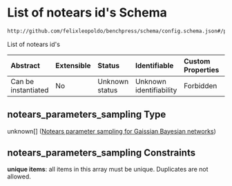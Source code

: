 # List of notears id's Schema

```txt
http://github.com/felixleopoldo/benchpress/schema/config.schema.json#/properties/resources/properties/parameters/properties/notears_parameters_sampling
```

List of notears id's

| Abstract            | Extensible | Status         | Identifiable            | Custom Properties | Additional Properties | Access Restrictions | Defined In                                                                    |
| :------------------ | :--------- | :------------- | :---------------------- | :---------------- | :-------------------- | :------------------ | :---------------------------------------------------------------------------- |
| Can be instantiated | No         | Unknown status | Unknown identifiability | Forbidden         | Allowed               | none                | [config.schema.json*](../../../out/config.schema.json "open original schema") |

## notears_parameters_sampling Type

unknown\[] ([Notears parameter sampling for Gaissian Bayesian networks](config-definitions-notears-parameter-sampling-for-gaissian-bayesian-networks.md))

## notears_parameters_sampling Constraints

**unique items**: all items in this array must be unique. Duplicates are not allowed.
